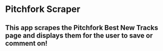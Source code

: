 # Pitchfork Scraper

## This app scrapes the Pitchfork Best New Tracks page and displays them for the user to save or comment on!
